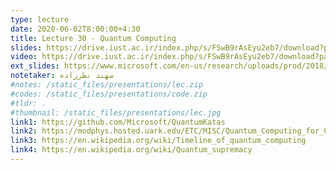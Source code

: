 ```yaml
---
type: lecture
date: 2020-06-02T8:00:00+4:30
title: Lecture 30 - Quantum Computing
slides: https://drive.iust.ac.ir/index.php/s/FSwB9rAsEyu2eb7/download?path=%2FSlides&files=S30.pdf
video: https://drive.iust.ac.ir/index.php/s/FSwB9rAsEyu2eb7/download?path=%2FVideos&files=S30.mp4
ext_slides: https://www.microsoft.com/en-us/research/uploads/prod/2018/05/40655.compressed.pdf
notetaker: سهند نظرزاده
#notes: /static_files/presentations/lec.zip
#codes: /static_files/presentations/code.zip
#tldr: .
#thumbnail: /static_files/presentations/lec.jpg
link1: https://github.com/Microsoft/QuantumKatas
link2: https://modphys.hosted.uark.edu/ETC/MISC/Quantum_Computing_for_Computer_Scientists_-_Yanofsky-cup-2008.pdf
link3: https://en.wikipedia.org/wiki/Timeline_of_quantum_computing
link4: https://en.wikipedia.org/wiki/Quantum_supremacy
---
```

